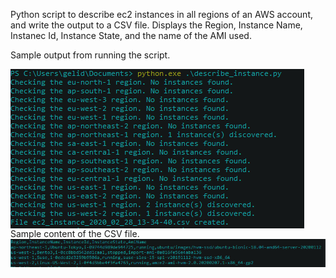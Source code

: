 Python script to describe ec2 instances in all regions of an AWS account, and write the output to a CSV file.
Displays the Region, Instance Name, Instanec Id, Instance State, and the name of the AMI used.


Sample output from running the script.

<img align="left" src="images/describe_ec2_example.PNG"><br/><br/><br/><br/><br/><br/><br/><br/><br/><br/><br/><br/><br/><br/><br/>
Sample content of the CSV file.                                                                          
<img align="left" src="images/describe_ec2_output.PNG">


